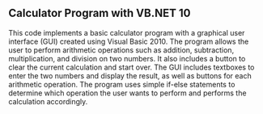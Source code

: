 ## Calculator Program with VB.NET 10
This code implements a basic calculator program with a graphical user interface (GUI) created using Visual Basic 2010. The program allows the user to perform arithmetic operations such as addition, subtraction, multiplication, and division on two numbers. It also includes a button to clear the current calculation and start over. The GUI includes textboxes to enter the two numbers and display the result, as well as buttons for each arithmetic operation. The program uses simple if-else statements to determine which operation the user wants to perform and performs the calculation accordingly.	
